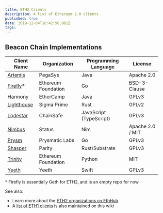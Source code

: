 ```yaml
---
title: ETH2 Clients
description: A list of Ethereum 2.0 clients
published: true
date: 2019-12-04T18:42:56.881Z
tags: 
---
```


## Beacon Chain Implementations

|Client Name|Organization|Programming Language|License|
|---|---|---|---|
|[Artemis](https://github.com/PegaSysEng/artemis)|PegaSys|Java|Apache 2.0|
|[Firefly](https://github.com/ethereum/firefly)\*|Ethereum Foundation|Go|BSD-3-Clause|
|[Harmony](https://github.com/ethereum/ethereumj/tree/research/sharding)|EtherCamp|Java|GPLv3|
|[Lighthouse](https://github.com/sigp/lighthouse)|Sigma Prime|Rust|GPLv2|
|[Lodestar](https://github.com/ChainSafeSystems/lodestar_chain)|ChainSafe|JavaScript (TypeScript)|GPLv3|
|[Nimbus](https://github.com/status-im/nimbus)|Status|Nim|Apache 2.0 / MIT|
|[Prysm](https://github.com/prysmaticlabs/prysm)|Prysmatic Labs|Go|GPLv3|
|[Shasper](https://github.com/paritytech/shasper)|Parity|Rust/Substrate|GPLv3|
|[Trinity](https://github.com/ethereum/beacon_chain)|Ethereum Foundation|Python|MIT|
|[Yeeth](https://github.com/yeeth/BeaconChain.swift)|Yeeth|Swift|GPLv3|

\* Firefly is essentially Geth for ETH2, and is an empty repo for now.

See also:

* Learn more about the [ETH2 organizations on EthHub](https://docs.ethhub.io/ethereum-roadmap/ethereum-2.0/eth2.0-teams/teams-building-eth2.0)
* A [list of ETH1 clients](/eth1/clients) is also maintained on this wiki
